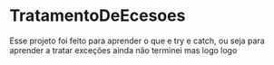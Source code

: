 # TratamentoDeEcesoes
Esse projeto foi feito para aprender o que e try e catch, ou seja para aprender a tratar exceções
ainda não terminei mas logo logo
